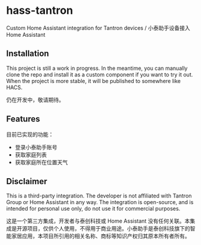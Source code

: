 # hass-tantron

Custom Home Assistant integration for Tantron devices / 小泰助手设备接入 Home Assistant

## Installation

This project is still a work in progress. In the meantime, you can manually clone the repo and install it as a custom component if you want to try it out. When the project is more stable, it will be published to somewhere like HACS. 

仍在开发中，敬请期待。

## Features

目前已实现的功能：
- 登录小泰助手账号
- 获取家庭列表
- 获取家庭所在位置天气

## Disclaimer

This is a third-party integration. The developer is not affiliated with Tantron Group or Home Assistant in any way. The integration is open-source, and is intended for personal use only, do not use it for commercial purposes.

这是一个第三方集成，开发者与泰创科技或 Home Assistant 没有任何关联。本集成是开源项目，仅供个人使用，不得用于商业用途。小泰助手是泰创科技旗下的智能家居应用，本项目所引用的相关名称、商标等知识产权归其原本所有者所有。
